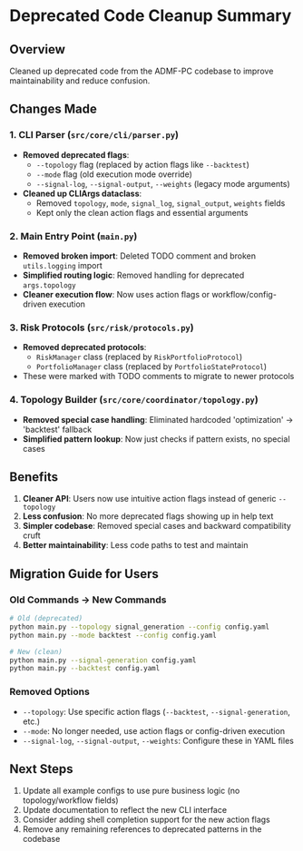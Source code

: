 # Deprecated Code Cleanup Summary

## Overview
Cleaned up deprecated code from the ADMF-PC codebase to improve maintainability and reduce confusion.

## Changes Made

### 1. CLI Parser (`src/core/cli/parser.py`)
- **Removed deprecated flags**:
  - `--topology` flag (replaced by action flags like `--backtest`)
  - `--mode` flag (old execution mode override)
  - `--signal-log`, `--signal-output`, `--weights` (legacy mode arguments)
- **Cleaned up CLIArgs dataclass**:
  - Removed `topology`, `mode`, `signal_log`, `signal_output`, `weights` fields
  - Kept only the clean action flags and essential arguments

### 2. Main Entry Point (`main.py`)
- **Removed broken import**: Deleted TODO comment and broken `utils.logging` import
- **Simplified routing logic**: Removed handling for deprecated `args.topology`
- **Cleaner execution flow**: Now uses action flags or workflow/config-driven execution

### 3. Risk Protocols (`src/risk/protocols.py`)
- **Removed deprecated protocols**:
  - `RiskManager` class (replaced by `RiskPortfolioProtocol`)
  - `PortfolioManager` class (replaced by `PortfolioStateProtocol`)
- These were marked with TODO comments to migrate to newer protocols

### 4. Topology Builder (`src/core/coordinator/topology.py`)
- **Removed special case handling**: Eliminated hardcoded 'optimization' → 'backtest' fallback
- **Simplified pattern lookup**: Now just checks if pattern exists, no special cases

## Benefits

1. **Cleaner API**: Users now use intuitive action flags instead of generic `--topology`
2. **Less confusion**: No more deprecated flags showing up in help text
3. **Simpler codebase**: Removed special cases and backward compatibility cruft
4. **Better maintainability**: Less code paths to test and maintain

## Migration Guide for Users

### Old Commands → New Commands
```bash
# Old (deprecated)
python main.py --topology signal_generation --config config.yaml
python main.py --mode backtest --config config.yaml

# New (clean)
python main.py --signal-generation config.yaml
python main.py --backtest config.yaml
```

### Removed Options
- `--topology`: Use specific action flags (`--backtest`, `--signal-generation`, etc.)
- `--mode`: No longer needed, use action flags or config-driven execution
- `--signal-log`, `--signal-output`, `--weights`: Configure these in YAML files

## Next Steps

1. Update all example configs to use pure business logic (no topology/workflow fields)
2. Update documentation to reflect the new CLI interface
3. Consider adding shell completion support for the new action flags
4. Remove any remaining references to deprecated patterns in the codebase